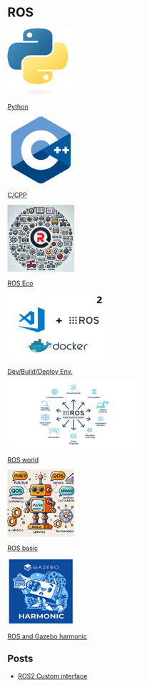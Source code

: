 # ROS

<div class="grid-container">
    <div class="grid-item">
            <a href="python">
                <img src="images/python.png"  width="150" height="150">
                <p>Python</p>
            </a>
        </div>
        <div class="grid-item">
            <a href="ros_cpp">
                <img src="images/cpp.png"   width="150" height="150">
                <p>C/CPP</p>
            </a>
        </div>
    <div class="grid-item">
    <a href="ros_eco">
        <img src="images/ros_echo.png"  width="150" height="150">
            <p>ROS Eco</p>
            </a>
    </div>
    <div class="grid-item">
    <a href="dev_environment">
        <img src="images/ros_dev.png"  width="220" height="150">
        <p>Dev/Build/Deploy Env.</p>
        </a>
    </div>
    <div class="grid-item">
        <a href="ros_world">
        <img src="images/ros_world.png"  width="300" height="150">
        <p>ROS world</p>
        </a>
    </div>
     <div class="grid-item">
        <a href="ros_basic" tooltip="">
        <img src="images/ros_core.png"  width="150" height="150">
        <p>ROS basic</p>
        </a>
    </div>
     <div class="grid-item">
        <a href="ros_eco/urdf_xacro_gz_plugin/gazebo_harmonic" tooltip="">
        <img src="images/gazebo_harmonic.png"  width="150" height="150">
        <p>ROS and Gazebo harmonic</p>
        </a>
    </div>
</div>

## Posts
- [ROS2 Custom interface](ros2_custom_interface.md)